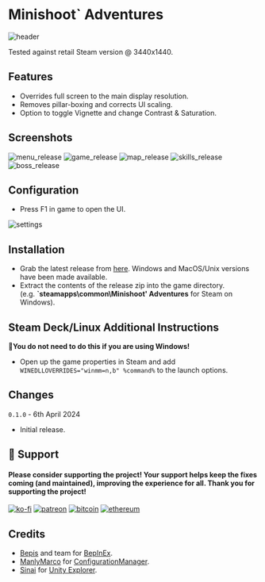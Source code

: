 # Minishoot` Adventures

![header](https://github.com/p1xel8ted/UltrawideFixes/assets/10510767/eecc2aa1-47e5-46e3-a53d-48e2be288019)

Tested against retail Steam version @ 3440x1440.

## Features
- Overrides full screen to the main display resolution.
- Removes pillar-boxing and corrects UI scaling.
- Option to toggle Vignette and change Contrast & Saturation.

## Screenshots

![menu_release](https://github.com/p1xel8ted/UltrawideFixes/assets/10510767/a52bd47d-cd2a-4b61-85b1-930e7ca5deeb) ![game_release](https://github.com/p1xel8ted/UltrawideFixes/assets/10510767/9bc38fe5-9bae-4164-855b-10c211714a5d) ![map_release](https://github.com/p1xel8ted/UltrawideFixes/assets/10510767/3b8d2236-1a15-44d1-b785-806980fec25b) ![skills_release](https://github.com/p1xel8ted/UltrawideFixes/assets/10510767/dd868288-19c4-4f97-aa4e-509105e827ea) ![boss_release](https://github.com/p1xel8ted/UltrawideFixes/assets/10510767/7ee3bf4f-33e3-4c41-8e2e-c08a2807bbac)


## Configuration
- Press F1 in game to open the UI.

![settings](https://github.com/p1xel8ted/UltrawideFixes/assets/10510767/522a2173-90f6-43b5-8765-05095f5b6aa5)

## Installation
- Grab the latest release from [here](https://github.com/p1xel8ted/UltrawideFixes/releases/tag/20MinuteTillDawn). Windows and MacOS/Unix versions have been made available.
- Extract the contents of the release zip into the game directory. <br /> (e.g. **`steamapps\common\Minishoot&apos; Adventures** for Steam on Windows).

## Steam Deck/Linux Additional Instructions
🚩**You do not need to do this if you are using Windows!**
- Open up the game properties in Steam and add `WINEDLLOVERRIDES="winmm=n,b" %command%` to the launch options.

## Changes

`0.1.0` - 6th April 2024
- Initial release.

## 🚩 Support
#### Please consider supporting the project! Your support helps keep the fixes coming (and maintained), improving the experience for all. Thank you for supporting the project!

[![ko-fi](https://github.com/p1xel8ted/UltrawideFixes/assets/10510767/bf2d4fb0-2249-4193-92df-5de01bf40cbf)](https://ko-fi.com/F2F2DI3WA) [![patreon](https://github.com/p1xel8ted/UltrawideFixes/assets/10510767/d66993ee-153f-483f-aec8-6cde5f84d497)](https://www.patreon.com/p1xel8ted) [![bitcoin](https://github.com/p1xel8ted/UltrawideFixes/assets/10510767/e7c3afc3-43f6-42af-9acc-5a2d7f4a8d50)](https://github.com/p1xel8ted/UltrawideFixes/blob/main/donations/README.md) [![ethereum](https://github.com/p1xel8ted/UltrawideFixes/assets/10510767/00a10334-602e-4d5d-b186-96e716f02dc8)](https://github.com/p1xel8ted/UltrawideFixes/blob/main/donations/README.md)

## Credits
- [Bepis](https://github.com/bbepis) and team for [BepInEx](https://github.com/BepInEx/BepInEx).
- [ManlyMarco](https://github.com/ManlyMarco) for [ConfigurationManager](https://github.com/BepInEx/BepInEx.ConfigurationManager).
- [Sinai]() for [Unity Explorer](https://github.com/sinai-dev/UnityExplorer).
